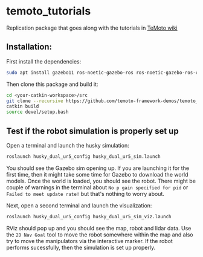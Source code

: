# temoto_tutorials
Replication package that goes along with the tutorials in [TeMoto wiki](https://github.com/temoto-framework/temoto/wiki)

## Installation:

First install the dependencies:
```bash
sudo apt install gazebo11 ros-noetic-gazebo-ros ros-noetic-gazebo-ros-control ros-noetic-gazebo-plugins ros-noetic-lms1xx ros-noetic-robot-localization ros-noetic-interactive-marker-twist-server ros-noetic-twist-mux ros-noetic-map-server ros-noetic-amcl ros-noetic-move-base ros-noetic-joint-trajectory-controller ros-noetic-joint-state-controller ros-noetic-diff-drive-controller ros-noetic-dwa-local-planner ros-noetic-controller-manager ros-noetic-serial
```

Then clone this package and build it:

``` bash
cd <your-catkin-workspace>/src
git clone --recursive https://github.com/temoto-framework-demos/temoto_tutorials.git
catkin build
source devel/setup.bash
```

## Test if the robot simulation is properly set up

Open a terminal and launch the husky simulation:

```bash 
roslaunch husky_dual_ur5_config husky_dual_ur5_sim.launch
```

You should see the Gazebo sim opening up. If you are launching it for the first time, then
it might take some time for Gazebo to download the world models. Once the world is loaded, you 
should see the robot. There might be couple of warnings in the terminal about `No p gain specified for pid` 
or `Failed to meet update rate!` but that's nothing to worry about.

Next, open a second terminal and launch the visualization:
```bash
roslaunch husky_dual_ur5_config husky_dual_ur5_sim_viz.launch
```

RViz should pop up and you should see the map, robot and lidar data. Use the `2D Nav Goal` tool to move the robot somewhere within the map and also try to move the manipulators via the interactive marker. If the robot performs sucessfully, then the simulation is set up properly. 